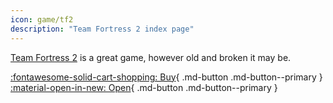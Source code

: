 ```yaml
---
icon: game/tf2
description: "Team Fortress 2 index page"
---
```


[Team Fortress 2](https://teamfortress.com) is a great game, however old and broken it may be.

[:fontawesome-solid-cart-shopping: Buy](https://store.steampowered.com/app/440){ .md-button .md-button--primary } [:material-open-in-new: Open](steam://run/440){ .md-button .md-button--primary }